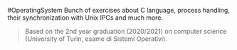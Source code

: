 #OperatingSystem
Bunch of exercises about C language, process handling, their synchronization with Unix IPCs and much more.

> Based on the 2nd year graduation (2020/2021) on computer science (University of Turin, esame di Sistemi Operativi).

